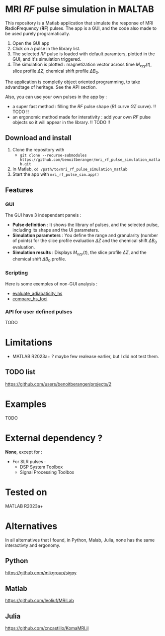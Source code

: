 # MRI $RF$ pulse simulation in MALTAB

This repository is a Matlab application that simulate the response of MRI **R**adio**F**requency (**RF**) pulses.
The app is a GUI, and the code also made to be used purely programatically.

1. Open the GUI app
2. Click on a pulse in the library list.
3. The selected $RF$ pulse is loaded with default paramters, plotted in the GUI, and it's simulation triggered.
4. The simulation is plotted : magnetization vector across time $M_{xzy}(t)$, slice profile $\Delta Z$, chemical shift profile $\Delta B_0$.

The application is completly object oriented programming, to take advandtage of heritage. See the API section.

Also, you can use your own pulses in the app by :
- a super fast method : filling the $RF$ pulse shape ($B1$ curve $GZ$ curve). !! TODO !!
- an ergonomic method made for interativity : add your own $RF$ pulse objects so it will appear in the library. !! TODO !!

## Download and install
1. Clone the repository with 
    - `git clone --recurse-submodules https://github.com/benoitberanger/mri_rf_pulse_simulation_matlab.git`
2. In Matlab, `cd /path/to/mri_rf_pulse_simulation_matlab`
3. Start the app with `mri_rf_pulse_sim.app()`

## Features
### GUI
The GUI have 3 independant panels :
- **Pulse definition** : It shows the library of pulses, and the selected pulse, including its shape and the UI parameters.
- **Simulation parameters** : You define the range and granularity (number of points) for the slice profile evaluation $\Delta Z$ and the chemical shift $\Delta B_0$ evaluation.
- **Simulation results** : Displays $M_{xzy}(t)$, the slice profile $\Delta Z$, and the chemical shift $\Delta B_0$ profile.

### Scripting
Here is some exemples of non-GUI analysis :  
- [evaluate_adiabaticity_hs](+mri_rf_pulse_sim/+analysis/evaluate_adiabaticity_hs.m)
- [compare_hs_foci](+mri_rf_pulse_sim/+analysis/compare_hs_foci.m)


### API for user defined pulses
TODO


# Limitations
- MATLAB R2023a+ ? maybe few realease earlier, but I did not test them.


## TODO list
https://github.com/users/benoitberanger/projects/2


# Examples
TODO


# External dependency ?

**None**, except for : 
- For SLR pulses : 
    - DSP System Toolbox
    - Signal Processing Toolbox


# Tested on
MATLAB R2023a+


# Alternatives
In all alternatives that I found, in Python, Malab, Julia, none has the same interactivty and ergonomy.

## Python
https://github.com/mikgroup/sigpy

## Matlab
https://github.com/leoliuf/MRiLab

## Julia
https://github.com/cncastillo/KomaMRI.jl
